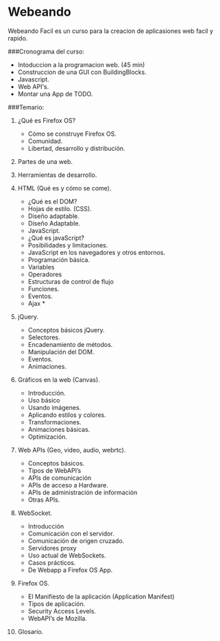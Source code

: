 Webeando
========

Webeando Facil es un curso para la creacion de aplicasiones web facil y rapido.

###Cronograma del curso:

- Intoduccion a la programacion web. (45 min)
- Construccion de una GUI con BuildingBlocks.
- Javascript.
- Web API's.
- Montar una App de TODO.


###Temario:

1. ¿Qué es Firefox OS?
	- Cómo se construye Firefox OS.
	- Comunidad.
	- Libertad, desarrollo y distribución.

2. Partes de una web.

3. Herramientas de desarrollo. 

4. HTML (Qué es y cómo se come).
	- ¿Qué es el DOM?
	- Hojas de estilo. (CSS).
	- Diseño adaptable.
	- Diseño Adaptable.
	- JavaScript.
	- ¿Qué es javaScript?
	- Posibilidades y limitaciones.
	- JavaScript en los navegadores y otros entornos.
	- Programación básica.
	- Variables
	- Operadores
	- Estructuras de control de flujo
	- Funciones.
	- Eventos.
	- Ajax *

5. jQuery.
	- Conceptos básicos jQuery.
	- Selectores.
	- Encadenamiento de métodos.
	- Manipulación del DOM.
	- Eventos.
	- Animaciones.

6. Gráficos en la web (Canvas).
	- Introducción.
	- Uso básico
	- Usando imágenes.
	- Aplicando estilos y colores.
	- Transformaciones.
	- Animaciones básicas.
	- Optimización.

7. Web APIs (Geo, video, audio, webrtc).
	- Conceptos básicos.
	- Tipos de WebAPI’s
	- APIs de comunicación
	- APIs de acceso a Hardware.
	- APIs de administración de información
	- Otras APIs.

8. WebSocket.
	- Introducción
	- Comunicación con el servidor.
	- Comunicación de origen cruzado.
	- Servidores proxy
	- Uso actual de WebSockets.
	- Casos prácticos.
	- De Webapp a Firefox OS App.

9. Firefox OS.
	- El Manifiesto de la aplicación (Application Manifest)
	- Tipos de aplicación.
	- Security Access Levels.
	- WebAPI’s de Mozilla.
	
10. Glosario.